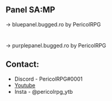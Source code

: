 ## Panel SA:MP

-> bluepanel.bugged.ro by PericolRPG
#
-> purplepanel.bugged.ro by PericolRPG


## Contact:
- Discord - PericolRPG#0001
- [Youtube](https://youtube.com/PericolRPG)
- Insta - @pericolrpg_ytb
